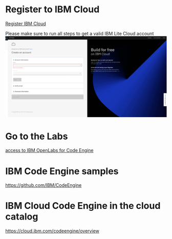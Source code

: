 
# Register to IBM Cloud 

[Register IBM Cloud](https://ibm.biz/Bdfxxf )

Please make sure to run all steps to get a valid IBM Lite Cloud account 
![](README_IMAGES/Register.png)

# Go to the Labs 
[access to IBM OpenLabs for Code Engine]( https://developer.ibm.com/openlabs/fs2021-codeengine)

# IBM Code Engine samples 
https://github.com/IBM/CodeEngine

# IBM Cloud Code Engine in the cloud catalog 
https://cloud.ibm.com/codeengine/overview


